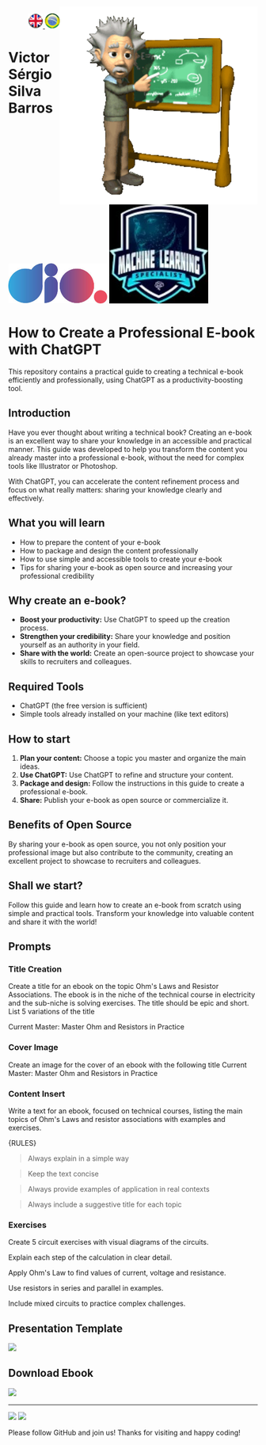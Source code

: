 <img src="./img/gif v1.gif" min-width="400px" max-width="400px" width="400px" align="right" alt="Computador iuriCode">
<p>
  <div align="right"> 
<a href="./readme.md"> <img src="./img/LogoUK.png" alt="Logo UK" width="30"/></a><a href="./leiame.md"> <img src="./img/logoBrazil.png" alt="Logo Brasil" width="30"/> </a>
</div>
  <H1><b> Victor Sérgio Silva Barros </b> </H1>
  
</p> 


<img src="./img/dio.png" alt="DIO Logo" width="200"/>
<img src="./img/LogoMLS.jpg" alt="Machine Learning Specialist Logo" width="200"/>

# How to Create a Professional E-book with ChatGPT

This repository contains a practical guide to creating a technical e-book efficiently and professionally, using ChatGPT as a productivity-boosting tool.

## Introduction

Have you ever thought about writing a technical book? Creating an e-book is an excellent way to share your knowledge in an accessible and practical manner. This guide was developed to help you transform the content you already master into a professional e-book, without the need for complex tools like Illustrator or Photoshop.

With ChatGPT, you can accelerate the content refinement process and focus on what really matters: sharing your knowledge clearly and effectively.

## What you will learn

- How to prepare the content of your e-book
- How to package and design the content professionally
- How to use simple and accessible tools to create your e-book
- Tips for sharing your e-book as open source and increasing your professional credibility

## Why create an e-book?

- **Boost your productivity:** Use ChatGPT to speed up the creation process.
- **Strengthen your credibility:** Share your knowledge and position yourself as an authority in your field.
- **Share with the world:** Create an open-source project to showcase your skills to recruiters and colleagues.

## Required Tools

- ChatGPT (the free version is sufficient)
- Simple tools already installed on your machine (like text editors)

## How to start

1. **Plan your content:** Choose a topic you master and organize the main ideas.
2. **Use ChatGPT:** Use ChatGPT to refine and structure your content.
3. **Package and design:** Follow the instructions in this guide to create a professional e-book.
4. **Share:** Publish your e-book as open source or commercialize it.

## Benefits of Open Source

By sharing your e-book as open source, you not only position your professional image but also contribute to the community, creating an excellent project to showcase to recruiters and colleagues.

## Shall we start?

Follow this guide and learn how to create an e-book from scratch using simple and practical tools. Transform your knowledge into valuable content and share it with the world!

## Prompts

### Title Creation

Create a title for an ebook on the topic Ohm's Laws and Resistor Associations. The ebook is in the niche of the technical course in electricity and the sub-niche is solving exercises. The title should be epic and short. List 5 variations of the title

Current Master: Master Ohm and Resistors in Practice

### Cover Image

Create an image for the cover of an ebook with the following title Current Master: Master Ohm and Resistors in Practice

### Content Insert

Write a text for an ebook, focused on technical courses, listing the main topics of Ohm's Laws and resistor associations with examples and exercises.

{RULES}

> Always explain in a simple way

> Keep the text concise

> Always provide examples of application in real contexts

> Always include a suggestive title for each topic

### Exercises

Create 5 circuit exercises with visual diagrams of the circuits.

Explain each step of the calculation in clear detail.

Apply Ohm's Law to find values ​​of current, voltage and resistance.

Use resistors in series and parallel in examples.

Include mixed circuits to practice complex challenges.


## Presentation Template

<p align="left">
  <a href="https://github.com/vicssb/Ebook-with-ChatGPT-and-MidJourney/blob/74c8b8b7d2562a93e01e580a5b1e6c1da4cc235d/ebook%20MESTRE%20DA%20CORRENTE%20-%20DOMINE%20OHM%20E%20RESISTORES%20NA%20PR%C3%81TICA.pptx" alt="Download Ebook" target="_blank">
  <img src="https://img.shields.io/badge/-Download%20Ebook-0078D4?style=flat-square&labelColor=0078D4&logo=microsoft&logoColor=white&link=https://github.com/vicssb/Ebook-with-ChatGPT-and-MidJourney/blob/74c8b8b7d2562a93e01e580a5b1e6c1da4cc235d/ebook%20MESTRE%20DA%20CORRENTE%20-%20DOMINE%20OHM%20E%20RESISTORES%20NA%20PR%C3%81TICA.pptx" /></a>
</p>

## Download Ebook

<p align="left">
  <a href="https://github.com/vicssb/Ebook-with-ChatGPT-and-MidJourney/blob/main/ebook%20MESTRE%20DA%20CORRENTE%20-%20DOMINE%20OHM%20E%20RESISTORES%20NA%20PR%C3%81TICA.pdf" alt="Download Ebook PDF" target="_blank">
  <img src="https://img.shields.io/badge/-Download%20Ebook%20PDF-0078D4?style=flat-square&labelColor=0078D4&logo=microsoft&logoColor=white&link=https://github.com/vicssb/Ebook-with-ChatGPT-and-MidJourney/blob/main/ebook%20MESTRE%20DA%20CORRENTE%20-%20DOMINE%20OHM%20E%20RESISTORES%20NA%20PR%C3%81TICA.pdf" /></a>
</p>


---

<p align="left">
  <a href="mailto:vicssb@gmail.com" alt="Gmail" target="_blank">
  <img src="https://img.shields.io/badge/-Gmail-FF0000?style=flat-square&labelColor=FF0000&logo=gmail&logoColor=white&link=mailto:vicssb@gmail.com" /></a>

  <a href="https://www.linkedin.com/in/victor-sergio-silva-barros/" alt="Linkedin" target="_blank">
  <img src="https://img.shields.io/badge/-Linkedin-0e76a8?style=flat-square&logo=Linkedin&logoColor=white&link=https://www.linkedin.com/in/victor-sergio-silva-barros/" /></a>


<p>Please follow GitHub and join us!
Thanks for visiting and happy coding!</p>
